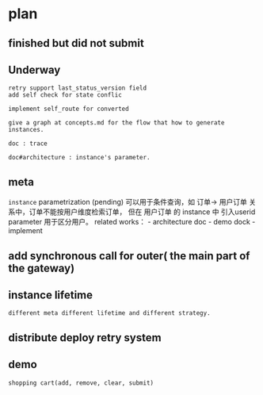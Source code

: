 # plan

## finished but did not submit


## Underway

    retry support last_status_version field
    add self check for state conflic
    
    implement self_route for converted
    
    give a graph at concepts.md for the flow that how to generate instances.
    
    doc : trace
    
    doc#architecture : instance's parameter.
    
        
## meta

`instance` parametrization (pending)
    可以用于条件查询，如 订单-> 用户订单 关系中，订单不能按用户维度检索订单，
    但在 用户订单 的 instance 中 引入userid parameter 用于区分用户。
    related works：
        - architecture doc
        - demo dock
        - implement

## add synchronous call for outer( the main part of the gateway)

## instance lifetime
    different meta different lifetime and different strategy.

## distribute deploy retry system

## demo
    shopping cart(add, remove, clear, submit)

